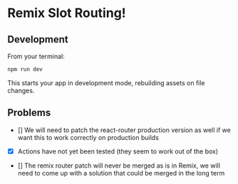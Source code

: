# Remix Slot Routing!

## Development

From your terminal:

```sh
npm run dev
```

This starts your app in development mode, rebuilding assets on file changes.

## Problems

- [] We will need to patch the react-router production version as well if we want this to work correctly on production builds
- [x] Actions have not yet been tested (they seem to work out of the box)
- [] The remix router patch will never be merged as is in Remix, we will need to come up with a solution that could be merged in the long term
